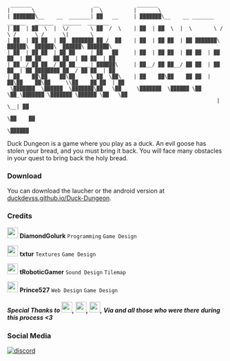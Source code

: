 ```
 _______                    __            _______                                                        
|       \                  |  \          |       \                                                       
| ▓▓▓▓▓▓▓\__    __  _______| ▓▓   __     | ▓▓▓▓▓▓▓\__    __ _______   ______   ______   ______  _______  
| ▓▓  | ▓▓  \  |  \/       \ ▓▓  /  \    | ▓▓  | ▓▓  \  |  \       \ /      \ /      \ /      \|       \ 
| ▓▓  | ▓▓ ▓▓  | ▓▓  ▓▓▓▓▓▓▓ ▓▓_/  ▓▓    | ▓▓  | ▓▓ ▓▓  | ▓▓ ▓▓▓▓▓▓▓\  ▓▓▓▓▓▓\  ▓▓▓▓▓▓\  ▓▓▓▓▓▓\ ▓▓▓▓▓▓▓\
| ▓▓  | ▓▓ ▓▓  | ▓▓ ▓▓     | ▓▓   ▓▓     | ▓▓  | ▓▓ ▓▓  | ▓▓ ▓▓  | ▓▓ ▓▓  | ▓▓ ▓▓    ▓▓ ▓▓  | ▓▓ ▓▓  | ▓▓
| ▓▓__/ ▓▓ ▓▓__/ ▓▓ ▓▓_____| ▓▓▓▓▓▓\     | ▓▓__/ ▓▓ ▓▓__/ ▓▓ ▓▓  | ▓▓ ▓▓__| ▓▓ ▓▓▓▓▓▓▓▓ ▓▓__/ ▓▓ ▓▓  | ▓▓
| ▓▓    ▓▓\▓▓    ▓▓\▓▓     \ ▓▓  \▓▓\    | ▓▓    ▓▓\▓▓    ▓▓ ▓▓  | ▓▓\▓▓    ▓▓\▓▓     \\▓▓    ▓▓ ▓▓  | ▓▓
 \▓▓▓▓▓▓▓  \▓▓▓▓▓▓  \▓▓▓▓▓▓▓\▓▓   \▓▓     \▓▓▓▓▓▓▓  \▓▓▓▓▓▓ \▓▓   \▓▓_\▓▓▓▓▓▓▓ \▓▓▓▓▓▓▓ \▓▓▓▓▓▓ \▓▓   \▓▓
                                                                    |  \__| ▓▓                           
                                                                     \▓▓    ▓▓                           
                                                                      \▓▓▓▓▓▓                            
```

Duck Dungeon is a game where you play as a duck. An evil goose has stolen your bread, and you must bring it back. You will face many obstacles in your quest to bring back the holy bread.

### Download

You can download the laucher or the android version at [duckdevss.github.io/Duck-Dungeon](https://duckdevss.github.io/Duck-Dungeon/).

### Credits

<img width="25px" height="25px" style="image-rendering:auto" src="https://github.com/DuckDevss/Duck-Dungeon/blob/web-desktop/assets/images/arpi.png?raw=true" alt="credit-DiamondGolurk"></img> **DiamondGolurk** `Programming` `Game Design`

<img width="25px" height="25px" style="image-rendering:auto" src="https://github.com/DuckDevss/Duck-Dungeon/blob/web-desktop/assets/images/txtur.gif?raw=true" alt="credit-Txtur"></img> **txtur** `Textures` `Game Design`

<img width="25px" height="25px" style="image-rendering:auto" src="https://github.com/DuckDevss/Duck-Dungeon/blob/web-desktop/assets/images/tRoboticGamer.png?raw=true" alt="credit-tRoboticGamer"></img> **tRoboticGamer** `Sound Design` `Tilemap`

<img width="25px" height="25px" style="image-rendering:auto" src="https://github.com/DuckDevss/Duck-Dungeon/blob/web-desktop/assets/images/prince.gif?raw=true" alt="credit-Prince527"></img> **Prince527** `Web Design` `Game Design`

<h5>Special Thanks to <img width="25px" height="25px" style="image-rendering:auto" src="https://github.com/DuckDevss/Duck-Dungeon/blob/web-desktop/assets/images/castnormal.png?raw=true" alt="credit-CastNormal">, <img width="25px" height="25px" style="image-rendering:auto" src="https://github.com/DuckDevss/Duck-Dungeon/blob/web-desktop/assets/images/wam.png">, <img width="25px" height="25px" style="image-rendering:auto" src="https://github.com/DuckDevss/Duck-Dungeon/blob/web-desktop/assets/images/cr1ms0n.png?raw=true" alt="credit-Cr1ms0n">, Via and all those who were there during this process <3</h5>
 
### Social Media

[![discord](https://discordapp.com/api/guilds/867858864220667944/widget.png?style=banner2)](https://discord.com/invite/95TANe26Km)
